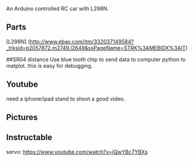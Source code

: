 An Arduino controlled RC car with L298N.

## Parts
[L298N] (http://www.ebay.com/itm/332037149584?_trksid=p2057872.m2749.l2649&ssPageName=STRK%3AMEBIDX%3AIT)

##SR04 distance
Use blue tooth chip to send data to computer python to matplot. this is easy for debugging. 

## Youtube
need a iphone/ipad stand to shoot a good video. 

## Pictures

## Instructable

servo:
https://www.youtube.com/watch?v=jQwYBc7YBXs



